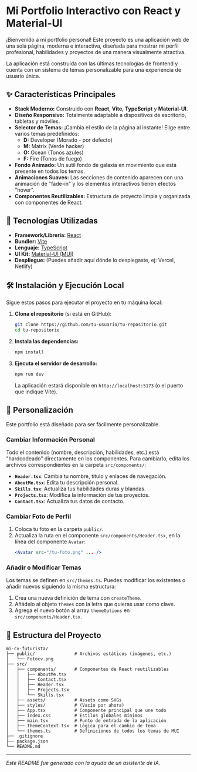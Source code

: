 # Mi Portfolio Interactivo con React y Material-UI

¡Bienvenido a mi portfolio personal! Este proyecto es una aplicación web de una sola página, moderna e interactiva, diseñada para mostrar mi perfil profesional, habilidades y proyectos de una manera visualmente atractiva.

La aplicación está construida con las últimas tecnologías de frontend y cuenta con un sistema de temas personalizable para una experiencia de usuario única.

## ✨ Características Principales

- **Stack Moderno:** Construido con **React**, **Vite**, **TypeScript** y **Material-UI**.
- **Diseño Responsivo:** Totalmente adaptable a dispositivos de escritorio, tabletas y móviles.
- **Selector de Temas:** ¡Cambia el estilo de la página al instante! Elige entre varios temas predefinidos:
    - **D:** Developer (Morado - por defecto)
    - **M:** Matrix (Verde hacker)
    - **O:** Ocean (Tonos azules)
    - **F:** Fire (Tonos de fuego)
- **Fondo Animado:** Un sutil fondo de galaxia en movimiento que está presente en todos los temas.
- **Animaciones Suaves:** Las secciones de contenido aparecen con una animación de "fade-in" y los elementos interactivos tienen efectos "hover".
- **Componentes Reutilizables:** Estructura de proyecto limpia y organizada con componentes de React.

## 🚀 Tecnologías Utilizadas

- **Framework/Librería:** [React](https://reactjs.org/)
- **Bundler:** [Vite](https://vitejs.dev/)
- **Lenguaje:** [TypeScript](https://www.typescriptlang.org/)
- **UI Kit:** [Material-UI (MUI)](https://mui.com/)
- **Despliegue:** (Puedes añadir aquí dónde lo desplegaste, ej: Vercel, Netlify)

## 🛠️ Instalación y Ejecución Local

Sigue estos pasos para ejecutar el proyecto en tu máquina local:

1.  **Clona el repositorio** (si está en GitHub):
    ```bash
    git clone https://github.com/tu-usuario/tu-repositorio.git
    cd tu-repositorio
    ```

2.  **Instala las dependencias:**
    ```bash
    npm install
    ```

3.  **Ejecuta el servidor de desarrollo:**
    ```bash
    npm run dev
    ```
    La aplicación estará disponible en `http://localhost:5173` (o el puerto que indique Vite).

## 🎨 Personalización

Este portfolio está diseñado para ser fácilmente personalizable.

### Cambiar Información Personal

Todo el contenido (nombre, descripción, habilidades, etc.) está "hardcodeado" directamente en los componentes. Para cambiarlo, edita los archivos correspondientes en la carpeta `src/components/`:

- **`Header.tsx`**: Cambia tu nombre, título y enlaces de navegación.
- **`AboutMe.tsx`**: Edita tu descripción personal.
- **`Skills.tsx`**: Actualiza tus habilidades duras y blandas.
- **`Projects.tsx`**: Modifica la información de tus proyectos.
- **`Contact.tsx`**: Actualiza tus datos de contacto.

### Cambiar Foto de Perfil

1.  Coloca tu foto en la carpeta `public/`.
2.  Actualiza la ruta en el componente `src/components/Header.tsx`, en la línea del componente `Avatar`:
    ```jsx
    <Avatar src="/tu-foto.png" ... />
    ```

### Añadir o Modificar Temas

Los temas se definen en `src/themes.ts`. Puedes modificar los existentes o añadir nuevos siguiendo la misma estructura:

1.  Crea una nueva definición de tema con `createTheme`.
2.  Añádelo al objeto `themes` con la letra que quieras usar como clave.
3.  Agrega el nuevo botón al array `themeOptions` en `src/components/Header.tsx`.

## 📂 Estructura del Proyecto

```
mi-cv-futurista/
├── public/               # Archivos estáticos (imágenes, etc.)
│   └── Fotocv.png
├── src/
│   ├── components/       # Componentes de React reutilizables
│   │   ├── AboutMe.tsx
│   │   ├── Contact.tsx
│   │   ├── Header.tsx
│   │   ├── Projects.tsx
│   │   └── Skills.tsx
│   ├── assets/           # Assets como SVGs
│   ├── styles/           # (Vacío por ahora)
│   ├── App.tsx           # Componente principal que une todo
│   ├── index.css         # Estilos globales mínimos
│   ├── main.tsx          # Punto de entrada de la aplicación
│   ├── ThemeContext.tsx  # Lógica para el cambio de tema
│   └── themes.ts         # Definiciones de todos los temas de MUI
├── .gitignore
├── package.json
└── README.md
```

---

*Este README fue generado con la ayuda de un asistente de IA.*